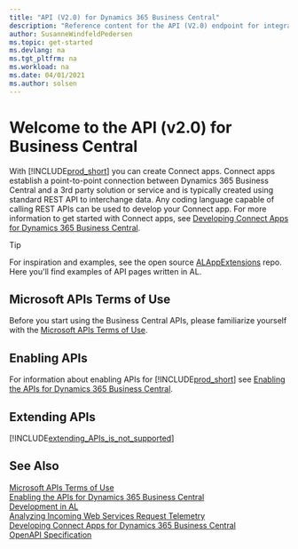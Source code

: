 ```yaml
---
title: "API (V2.0) for Dynamics 365 Business Central"
description: "Reference content for the API (V2.0) endpoint for integration with Dynamics 365 Business Central."
author: SusanneWindfeldPedersen
ms.topic: get-started
ms.devlang: na
ms.tgt_pltfrm: na
ms.workload: na
ms.date: 04/01/2021
ms.author: solsen
---
```


# Welcome to the API (v2.0) for Business Central

With [!INCLUDE[prod_short](../../includes/prod_short.md)] you can create Connect apps. Connect apps establish a point-to-point connection between Dynamics 365 Business Central and a 3rd party solution or service and is typically created using standard REST API to interchange data. Any coding language capable of calling REST APIs can be used to develop your Connect app. For more information to get started with Connect apps, see [Developing Connect Apps for Dynamics 365 Business Central](/dynamics365/business-central/dev-itpro/developer/devenv-develop-connect-apps).

> [!TIP]  
> For inspiration and examples, see the open source [ALAppExtensions](https://github.com/microsoft/ALAppExtensions/tree/main/Apps/W1/APIV2/app/src/pages) repo. Here you'll find examples of API pages written in AL.

## Microsoft APIs Terms of Use

Before you start using the Business Central APIs, please familiarize yourself with the [Microsoft APIs Terms of Use](/legal/microsoft-apis/terms-of-use).

## Enabling APIs

For information about enabling APIs for [!INCLUDE[prod_short](../../includes/prod_short.md)] see [Enabling the APIs for Dynamics 365 Business Central](enabling-apis-for-dynamics-nav.md).


## Extending APIs

[!INCLUDE[extending_APIs_is_not_supported](../../developer/includes/include-extending-APIs-is-not-supported.md)]


## See Also

[Microsoft APIs Terms of Use](/legal/microsoft-apis/terms-of-use)  
[Enabling the APIs for Dynamics 365 Business Central](enabling-apis-for-dynamics-nav.md)  
[Development in AL](/dynamics365/business-central/dev-itpro/developer/devenv-dev-overview)  
[Analyzing Incoming Web Services Request Telemetry](../../administration/telemetry-webservices-trace.md)  
[Developing Connect Apps for Dynamics 365 Business Central](/dynamics365/business-central/dev-itpro/developer/devenv-develop-connect-apps)  
[OpenAPI Specification](dynamics-open-api.md)  
